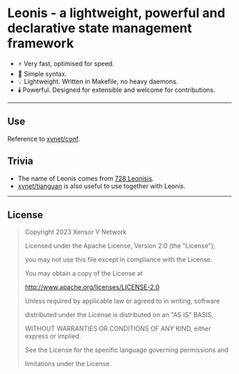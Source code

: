 # Leonis - a lightweight, powerful and declarative state management framework

- ⚡️ Very fast, optimised for speed.
- 🤗 Simple syntax.
- 💡 Lightweight. Written in Makefile, no heavy daemons.
- 🕯️ Powerful. Designed for extensible and welcome for contributions.

---

## Use

Reference to [xvnet/conf](https://codeberg.org/xvnet/conf).

## Trivia

- The name of Leonis comes from [728 Leonisis](https://en.wikipedia.org/wiki/728_Leonisis).
- [xvnet/tianguan](https://codeberg.org/xvnet/tianguan) is also useful to use together with Leonis.

---

## License

>    Copyright 2023 Xensor V Network
>
>    Licensed under the Apache License, Version 2.0 (the "License");
>
>    you may not use this file except in compliance with the License.
>
>    You may obtain a copy of the License at
>
>    <http://www.apache.org/licenses/LICENSE-2.0>
>
>    Unless required by applicable law or agreed to in writing, software
>
>    distributed under the License is distributed on an "AS IS" BASIS,
>
>    WITHOUT WARRANTIES OR CONDITIONS OF ANY KIND, either express or implied.
>
>    See the License for the specific language governing permissions and
>
>    limitations under the License.
